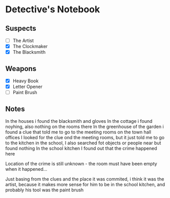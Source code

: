 
# Detective's Notebook

## Suspects
- [ ] The Artist
- [X] The Clockmaker
- [X] The Blacksmith

## Weapons
- [X] Heavy Book
- [X] Letter Opener
- [ ] Paint Brush

## Notes

In the houses i found the blacksmith and gloves
In the cottage i found noyhing, also nothing on the rooms there
In the greenhouse of the garden i found a clue that told me to go to the meeting rooms on the town hall offices 
I looked for the clue ond the meeting rooms, but it just told me to go to the kitchen in the school, I also searched fot objects or people near but found nothing
In the school kitchen I found out that the crime happened here

Location of the crime is still unknown - the room must have been empty when it happened...

Just basing from the clues and the place it was commited, i think it was the artist, because it makes more sense for him to be in the school kitchen, and probably his tool was the paint brush
